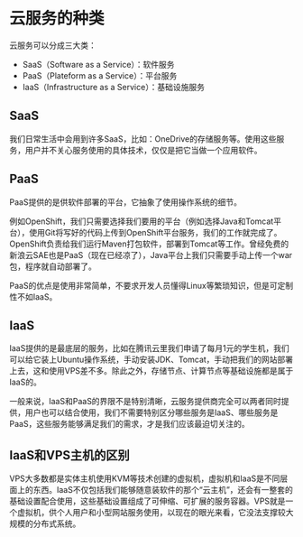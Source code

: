 # 云服务的种类

云服务可以分成三大类：

* SaaS（Software as a Service）：软件服务
* PaaS（Plateform as a Service）：平台服务
* IaaS（Infrastructure as a Service）：基础设施服务

## SaaS

我们日常生活中会用到许多SaaS，比如：OneDrive的存储服务等。使用这些服务，用户并不关心服务使用的具体技术，仅仅是把它当做一个应用软件。

## PaaS

PaaS提供的是供软件部署的平台，它抽象了使用操作系统的细节。

例如OpenShift，我们只需要选择我们要用的平台（例如选择Java和Tomcat平台），使用Git将写好的代码上传到OpenShift平台服务，我们的工作就完成了。OpenShift负责给我们运行Maven打包软件，部署到Tomcat等工作。曾经免费的新浪云SAE也是PaaS（现在已经凉了），Java平台上我们只需要手动上传一个war包，程序就自动部署了。

PaaS的优点是使用非常简单，不要求开发人员懂得Linux等繁琐知识，但是可定制性不如IaaS。

## IaaS

IaaS提供的是最底层的服务，比如在腾讯云里我们申请了每月1元的学生机，我们可以给它装上Ubuntu操作系统，手动安装JDK、Tomcat，手动把我们的网站部署上去，这和使用VPS差不多。除此之外，存储节点、计算节点等基础设施都是属于IaaS的。

一般来说，IaaS和PaaS的界限不是特别清晰，云服务提供商完全可以两者同时提供，用户也可以结合使用，我们不需要特别区分哪些服务是IaaS、哪些服务是PaaS，这些服务能够满足我们的需求，才是我们应该最迫切关注的。

## IaaS和VPS主机的区别

VPS大多数都是实体主机使用KVM等技术创建的虚拟机，虚拟机和IaaS是不同层面上的东西。IaaS不仅包括我们能够随意装软件的那个“云主机”，还会有一整套的基础设置配合使用，这些基础设置组成了可伸缩、可扩展的服务容器。VPS就是一个虚拟机，供个人用户和小型网站服务使用，以现在的眼光来看，它没法支撑较大规模的分布式系统。
